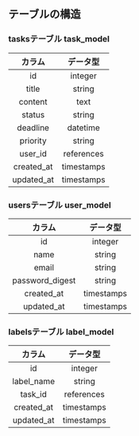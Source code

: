 ## テーブルの構造 

### tasksテーブル   task_model
| カラム | データ型 |
|:----:|:-----:|
|id| integer|
| title | string |
| content |text |
| status | string |
| deadline | datetime |
| priority | string |
| user_id | references|
|created_at| timestamps|
|updated_at| timestamps|
 
### usersテーブル  user_model
| カラム | データ型 |
|:----:|:-----:|
|id|integer|
| name | string |
| email |string |
| password_digest | string |
|created_at| timestamps|
|updated_at| timestamps| 

### labelsテーブル  label_model
| カラム | データ型 |
|:----:|:-----:|
|id|integer|
| label_name | string |
| task_id |references |
|created_at| timestamps|
|updated_at| timestamps| 
